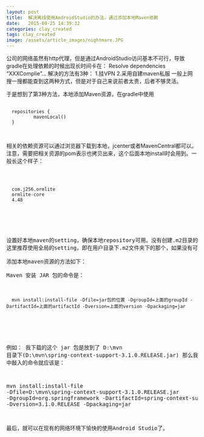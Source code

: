 ```yaml
---
layout: post
title:  解决离线使用AndroidStudio的办法，通过添加本地Maven依赖
date:   2015-09-25 14:39:32
categories: clay_created
tags: clay_created
image: /assets/article_images/nightmare.JPG
---
```


公司的网络虽然有http代理，但是通过AndroidStudio访问基本不可行，导致gradle在处理依赖的时候出现长时间卡在：
Resolve dependencies “XXXComplie”...
解决的方法有3种：
1.挂VPN
2.采用自建maven私服
一般上网搜一搜都能查到这两种方式，但是对于自己来说前者太贵，后者不够灵活。

于是想到了第3种方法，本地添加Maven资源，在gradle中使用
  <pre>
  <code>
  repositories {
          mavenLocal()
  }
  </code>
  </pre>

相关的依赖资源可以通过浏览器下载到本地，jcenter或者MavenCentral都可以。
注意，需要把相关资源的pom表示也拷贝出来，这个后面本地install时会用到。一般长这个样子：
  <pre>
  <code>
  
  <dependency>
  <groupId>com.j256.ormlite</groupId>
  <artifactId>ormlite-core</artifactId>
  <version>4.48</version>
  </dependency>
  
  </code>
  <pre>

设置好本地maven的setting，确保本地repository可用。没有创建.m2目录的，可以用mvn help:system初始化一下。
这里推荐使用全局的setting，即在用户目录下.m2文件夹下的那个，如果没有可以从M2_HOME/conf目录下拷贝一个过去。

添加本地maven资源的方法如下：

Maven 安装 JAR 包的命令是：
  <pre>
  <code>
  mvn install:install-file -Dfile=jar包的位置 -DgroupId=上面的groupId -DartifactId=上面的artifactId -Dversion=上面的version -Dpackaging=jar
  </code>
  </pre>

例如：
我下载的这个 jar 包是放到了 D:\mvn 目录下(D:\mvn\spring-context-support-3.1.0.RELEASE.jar)
那么我在 cmd 中敲入的命令就应该是：

mvn install:install-file -Dfile=D:\mvn\spring-context-support-3.1.0.RELEASE.jar -DgroupId=org.springframework -DartifactId=spring-context-support -Dversion=3.1.0.RELEASE -Dpackaging=jar

最后，就可以在现有的网络环境下愉快的使用Android Studio了。
